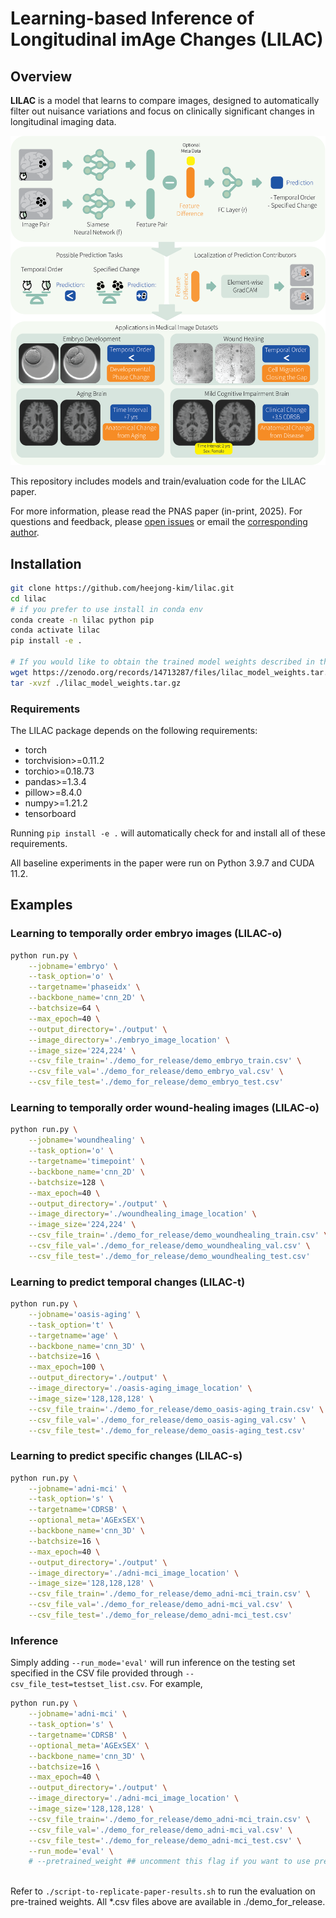 # Learning-based Inference of Longitudinal imAge Changes (LILAC)


## Overview

**LILAC** is a model that learns to compare images, designed to automatically filter out 
nuisance variations and focus on clinically significant changes in longitudinal imaging data.

<img src="overview-github.png" alt="LILAC overview" width="800"/>


This repository includes models and train/evaluation code for the LILAC paper. 

For more information, please read the PNAS paper (in-print, 2025). 
For questions and feedback, please [open issues](https://github.com/heejong-kim/lilac/issues) or email the [corresponding author](https://heejongkim.com).


## Installation
```bash
git clone https://github.com/heejong-kim/lilac.git
cd lilac
# if you prefer to use install in conda env
conda create -n lilac python pip 
conda activate lilac
pip install -e .

# If you would like to obtain the trained model weights described in the paper:
wget https://zenodo.org/records/14713287/files/lilac_model_weights.tar.gz
tar -xvzf ./lilac_model_weights.tar.gz
```

### Requirements
The LILAC package depends on the following requirements:
- torch
- torchvision>=0.11.2
- torchio>=0.18.73
- pandas>=1.3.4
- pillow>=8.4.0
- numpy>=1.21.2
- tensorboard

Running `pip install -e .` will automatically check for and install all of these requirements.

All baseline experiments in the paper were run on Python 3.9.7 and CUDA 11.2.


## Examples
### Learning to temporally order embryo images (LILAC-o)
```bash    
python run.py \
    --jobname='embryo' \
    --task_option='o' \
    --targetname='phaseidx' \
    --backbone_name='cnn_2D' \
    --batchsize=64 \
    --max_epoch=40 \
    --output_directory='./output' \
    --image_directory='./embryo_image_location' \
    --image_size='224,224' \
    --csv_file_train='./demo_for_release/demo_embryo_train.csv' \
    --csv_file_val='./demo_for_release/demo_embryo_val.csv' \
    --csv_file_test='./demo_for_release/demo_embryo_test.csv'
```
### Learning to temporally order wound-healing images (LILAC-o)
```bash
python run.py \
    --jobname='woundhealing' \
    --task_option='o' \
    --targetname='timepoint' \
    --backbone_name='cnn_2D' \
    --batchsize=128 \
    --max_epoch=40 \
    --output_directory='./output' \
    --image_directory='./woundhealing_image_location' \
    --image_size='224,224' \
    --csv_file_train='./demo_for_release/demo_woundhealing_train.csv' \
    --csv_file_val='./demo_for_release/demo_woundhealing_val.csv' \
    --csv_file_test='./demo_for_release/demo_woundhealing_test.csv'
```
### Learning to predict temporal changes (LILAC-t)
```bash
python run.py \
    --jobname='oasis-aging' \
    --task_option='t' \
    --targetname='age' \
    --backbone_name='cnn_3D' \
    --batchsize=16 \
    --max_epoch=100 \
    --output_directory='./output' \
    --image_directory='./oasis-aging_image_location' \
    --image_size='128,128,128' \
    --csv_file_train='./demo_for_release/demo_oasis-aging_train.csv' \
    --csv_file_val='./demo_for_release/demo_oasis-aging_val.csv' \
    --csv_file_test='./demo_for_release/demo_oasis-aging_test.csv'
```
### Learning to predict specific changes (LILAC-s)
```bash
python run.py \
    --jobname='adni-mci' \
    --task_option='s' \
    --targetname='CDRSB' \
    --optional_meta='AGExSEX'\
    --backbone_name='cnn_3D' \
    --batchsize=16 \
    --max_epoch=40 \
    --output_directory='./output' \
    --image_directory='./adni-mci_image_location' \
    --image_size='128,128,128' \
    --csv_file_train='./demo_for_release/demo_adni-mci_train.csv' \
    --csv_file_val='./demo_for_release/demo_adni-mci_val.csv' \
    --csv_file_test='./demo_for_release/demo_adni-mci_test.csv'
```
### Inference
Simply adding `--run_mode='eval'` will run inference on the testing set specified in the CSV file provided through `--csv_file_test=testset_list.csv`.
For example, 
```bash
python run.py \
    --jobname='adni-mci' \
    --task_option='s' \
    --targetname='CDRSB' \
    --optional_meta='AGExSEX' \
    --backbone_name='cnn_3D' \
    --batchsize=16 \
    --max_epoch=40 \
    --output_directory='./output' \
    --image_directory='./adni-mci_image_location' \
    --image_size='128,128,128' \
    --csv_file_train='./demo_for_release/demo_adni-mci_train.csv' \
    --csv_file_val='./demo_for_release/demo_adni-mci_val.csv' \
    --csv_file_test='./demo_for_release/demo_adni-mci_test.csv' \
    --run_mode='eval' \
    # --pretrained_weight ## uncomment this flag if you want to use pretrained weights
  
```

Refer to `./script-to-replicate-paper-results.sh` to run the evaluation on pre-trained weights.
All *.csv files above are available in ./demo_for_release.

